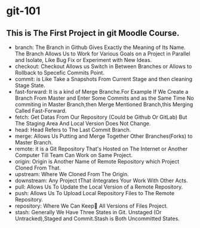 # git-101
## This is The First Project in git  Moodle Course.

* branch: The Branch in Github Gives Exactly the Meaning of Its Name. The Branch Allows Us to Work for Various Goals on a Project in Parallel and Isolate, Like Bug Fix or Experiment with New Ideas.
* checkout: Checkout Allows us Switch in Between Branches or Allows to Rollback to Specefic Commits Point.
* commit: is Like Take a Snapshots From Current Stage and then cleaning Stage State.
* fast-forward: It is a kind of Merge Branche.For Example If We Create a Branch From Master and Enter Some Commits and as the Same Time No commiting in Master Branch,then Merge Mentioned Branch,this Merging Called Fast-Forward.
* fetch: Get Datas From Our Repository (Could be Github Or GitLab) But The Staging Area And Local Version Does Not Change.
* head: Head Refers to The Last Commit Branch.
* merge: Allows Us Putting and Merge Together Other Branches(Forks) to Master Branch.
* remote: it is a Git Repository That's Hosted on The Internet or Another Computer Till Team Can Work on Same Project.
* origin: Origin is Another Name of Remote Repository  which Project Cloned From That.
* upstream:  Where We Cloned From The Origin.
* downstream:  Any Project tThat iIntegrates Your Work With Other Acts.
* pull: Allows Us To Update the Local Version of a Remote Repository.
* push: Allows Us To  Upload Local Repository Files to The Remote Repository.
* repository: Where We Can Keep َAll Versions of Files Project.
* stash: Generally We Have Three States in Git. Unstaged (Or Untracked),Staged and Commit.Stash is Both Uncommitted States.
